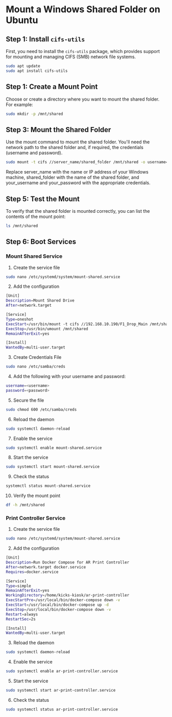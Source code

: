 # Mount a Windows Shared Folder on Ubuntu

## Step 1: Install `cifs-utils`

First, you need to install the `cifs-utils` package, which provides support for mounting and managing CIFS (SMB) network file systems.

```bash
sudo apt update
sudo apt install cifs-utils
```

## Step 1: Create a Mount Point
Choose or create a directory where you want to mount the shared folder. For example:

```bash
sudo mkdir -p /mnt/shared
```

## Step 3: Mount the Shared Folder
Use the mount command to mount the shared folder. You'll need the network path to the shared folder and, if required, the credentials (username and password).

```bash
sudo mount -t cifs //server_name/shared_folder /mnt/shared -o username=your_username,password=your_password
```
Replace server_name with the name or IP address of your Windows machine, shared_folder with the name of the shared folder, and your_username and your_password with the appropriate credentials.

## Step 5: Test the Mount
To verify that the shared folder is mounted correctly, you can list the contents of the mount point:

```bash
ls /mnt/shared
```

## Step 6: Boot Services
### Mount Shared Service
1. Create the service file

```bash
sudo nano /etc/systemd/system/mount-shared.service
```

2. Add the configuration
```bash
[Unit]
Description=Mount Shared Drive
After=network.target

[Service]
Type=oneshot
ExecStart=/usr/bin/mount -t cifs //192.168.10.190/F1_Drop_Main /mnt/shared -o credentials=/etc/samba/creds --verbose
ExecStop=/usr/bin/umount /mnt/shared
RemainAfterExit=yes

[Install]
WantedBy=multi-user.target
```

3. Create Credentials File
```bash
sudo nano /etc/samba/creds
```

4. Add the following with your username and password:
```bash
username=<username>
password=<password>
```

5. Secure the file
```bash
sudo chmod 600 /etc/samba/creds
```

6. Reload the daemon

```bash
sudo systemctl daemon-reload
```

7. Enable the service

```bash
sudo systemctl enable mount-shared.service
```

8. Start the service

```bash
sudo systemctl start mount-shared.service
```

9. Check the status
```bash
systemctl status mount-shared.service
```

10. Verify the mount point
```bash
df -h /mnt/shared
```



### Print Controller Service
1. Create the service file

```bash
sudo nano /etc/systemd/system/mount-shared.service
```

2. Add the configuration
```bash
[Unit]
Description=Run Docker Compose for AR Print Controller
After=network.target docker.service
Requires=docker.service

[Service]
Type=simple
RemainAfterExit=yes
WorkingDirectory=/home/kicks-kiosk/ar-print-controller
ExecStartPre=/usr/local/bin/docker-compose down -v
ExecStart=/usr/local/bin/docker-compose up -d
ExecStop=/usr/local/bin/docker-compose down -v
Restart=always
RestartSec=2s

[Install]
WantedBy=multi-user.target
```

3. Reload the daemon

```bash
sudo systemctl daemon-reload
```

4. Enable the service

```bash
sudo systemctl enable ar-print-controller.service
```

5. Start the service

```bash
sudo systemctl start ar-print-controller.service
```

6. Check the status
```bash
sudo systemctl status ar-print-controller.service
```

